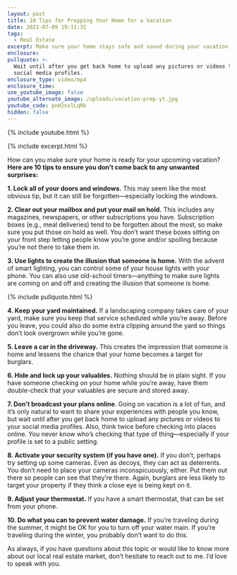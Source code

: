 ```yaml
---
layout: post
title: 10 Tips for Prepping Your Home for a Vacation
date: 2021-07-09 19:11:31
tags:
  - Real Estate
excerpt: Make sure your home stays safe and sound during your vacation.
enclosure:
pullquote: >-
  Wait until after you get back home to upload any pictures or videos to your
  social media profiles.
enclosure_type: video/mp4
enclosure_time:
use_youtube_image: false
youtube_alternate_image: /uploads/vacation-prep-yt.jpg
youtube_code: pnH2nxlLqRk
hidden: false
---
```

{% include youtube.html %}

{% include excerpt.html %}

How can you make sure your home is ready for your upcoming vacation? **Here are 10 tips to ensure you don’t come back to any unwanted surprises:**

**1\. Lock all of your doors and windows.** This may seem like the most obvious tip, but it can still be forgotten—especially locking the windows.&nbsp;

**2\. Clear out your mailbox and put your mail on hold.** This includes any magazines, newspapers, or other subscriptions you have. Subscription boxes (e.g., meal deliveries) tend to be forgotten about the most, so make sure you put those on hold as well. You don’t want these boxes sitting on your front step letting people know you’re gone and/or spoiling because you’re not there to take them in.&nbsp;

**3\. Use lights to create the illusion that someone is home.** With the advent of smart lighting, you can control some of your house lights with your phone. You can also use old-school timers—anything to make sure lights are coming on and off and creating the illusion that someone is home.&nbsp;

{% include pullquote.html %}

**4\. Keep your yard maintained.** If a landscaping company takes care of your yard, make sure you keep that service scheduled while you’re away. Before you leave, you could also do some extra clipping around the yard so things don’t look overgrown while you’re gone.&nbsp;

**5\. Leave a car in the driveway.** This creates the impression that someone is home and lessens the chance that your home becomes a target for burglars.&nbsp;

**6\. Hide and lock up your valuables.** Nothing should be in plain sight. If you have someone checking on your home while you’re away, have them double-check that your valuables are secure and stored away.&nbsp;

**7\. Don’t broadcast your plans online**. Going on vacation is a lot of fun, and it’s only natural to want to share your experiences with people you know, but wait until after you get back home to upload any pictures or videos to your social media profiles. Also, think twice before checking into places online. You never know who’s checking that type of thing—especially if your profile is set to a public setting.&nbsp;

**8\. Activate your security system (if you have one).** If you don’t, perhaps try setting up some cameras. Even as decoys, they can act as deterrents. You don’t need to place your cameras inconspicuously, either. Put them out there so people can see that they’re there. Again, burglars are less likely to target your property if they think a close eye is being kept on it.&nbsp;

**9\. Adjust your thermostat.** If you have a smart thermostat, that can be set from your phone.&nbsp;

**10\. Do what you can to prevent water damage.** If you’re traveling during the summer, it might be OK for you to turn off your water main. If you’re traveling during the winter, you probably don’t want to do this.&nbsp;

As always, if you have questions about this topic or would like to know more about our local real estate market, don’t hesitate to reach out to me. I’d love to speak with you.
